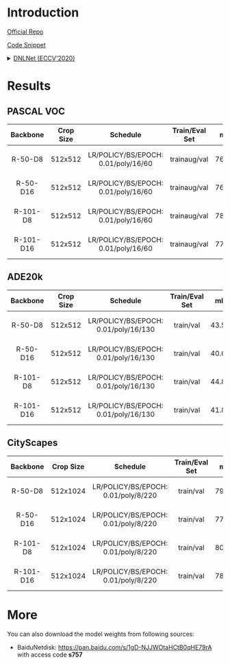 # Introduction

<a href="https://github.com/yinmh17/DNL-Semantic-Segmentation">Official Repo</a>

<a href="https://github.com/SegmentationBLWX/sssegmentation/tree/main/ssseg/modules/models/dnlnet">Code Snippet</a>

<details>
<summary align="left"><a href="https://arxiv.org/pdf/2006.06668.pdf">DNLNet (ECCV'2020)</a></summary>

```latex
@misc{yin2020disentangled,
    title={Disentangled Non-Local Neural Networks},
    author={Minghao Yin and Zhuliang Yao and Yue Cao and Xiu Li and Zheng Zhang and Stephen Lin and Han Hu},
    year={2020},
    booktitle={ECCV}
}
```

</details>


# Results

## PASCAL VOC
| Backbone  | Crop Size  | Schedule                             | Train/Eval Set  | mIoU   | Download                                                                                                                                                                                                                                                                                                                                                                                       |
| :-:       | :-:        | :-:                                  | :-:             | :-:    | :-:                                                                                                                                                                                                                                                                                                                                                                                            |
| R-50-D8   | 512x512    | LR/POLICY/BS/EPOCH: 0.01/poly/16/60  | trainaug/val    | 76.73% | [cfg](https://raw.githubusercontent.com/SegmentationBLWX/sssegmentation/main/ssseg/configs/dnlnet/dnlnet_resnet50os8_voc.py) &#124; [model](https://github.com/SegmentationBLWX/modelstore/releases/download/ssseg_dnlnet/dnlnet_resnet50os8_voc_train.pth) &#124; [log](https://github.com/SegmentationBLWX/modelstore/releases/download/ssseg_dnlnet/dnlnet_resnet50os8_voc_train.log)       |
| R-50-D16  | 512x512    | LR/POLICY/BS/EPOCH: 0.01/poly/16/60  | trainaug/val    | 76.36% | [cfg](https://raw.githubusercontent.com/SegmentationBLWX/sssegmentation/main/ssseg/configs/dnlnet/dnlnet_resnet50os16_voc.py) &#124; [model](https://github.com/SegmentationBLWX/modelstore/releases/download/ssseg_dnlnet/dnlnet_resnet50os16_voc_train.pth) &#124; [log](https://github.com/SegmentationBLWX/modelstore/releases/download/ssseg_dnlnet/dnlnet_resnet50os16_voc_train.log)    |
| R-101-D8  | 512x512    | LR/POLICY/BS/EPOCH: 0.01/poly/16/60  | trainaug/val    | 78.37% | [cfg](https://raw.githubusercontent.com/SegmentationBLWX/sssegmentation/main/ssseg/configs/dnlnet/dnlnet_resnet101os8_voc.py) &#124; [model](https://github.com/SegmentationBLWX/modelstore/releases/download/ssseg_dnlnet/dnlnet_resnet101os8_voc_train.pth) &#124; [log](https://github.com/SegmentationBLWX/modelstore/releases/download/ssseg_dnlnet/dnlnet_resnet101os8_voc_train.log)    |
| R-101-D16 | 512x512    | LR/POLICY/BS/EPOCH: 0.01/poly/16/60  | trainaug/val    | 77.25% | [cfg](https://raw.githubusercontent.com/SegmentationBLWX/sssegmentation/main/ssseg/configs/dnlnet/dnlnet_resnet101os16_voc.py) &#124; [model](https://github.com/SegmentationBLWX/modelstore/releases/download/ssseg_dnlnet/dnlnet_resnet101os16_voc_train.pth) &#124; [log](https://github.com/SegmentationBLWX/modelstore/releases/download/ssseg_dnlnet/dnlnet_resnet101os16_voc_train.log) |

## ADE20k
| Backbone  | Crop Size  | Schedule                             | Train/Eval Set  | mIoU   | Download                                                                                                                                                                                                                                                                                                                                                                                                |
| :-:       | :-:        | :-:                                  | :-:             | :-:    | :-:                                                                                                                                                                                                                                                                                                                                                                                                     |
| R-50-D8   | 512x512    | LR/POLICY/BS/EPOCH: 0.01/poly/16/130 | train/val       | 43.50% | [cfg](https://raw.githubusercontent.com/SegmentationBLWX/sssegmentation/main/ssseg/configs/dnlnet/dnlnet_resnet50os8_ade20k.py) &#124; [model](https://github.com/SegmentationBLWX/modelstore/releases/download/ssseg_dnlnet/dnlnet_resnet50os8_ade20k_train.pth) &#124; [log](https://github.com/SegmentationBLWX/modelstore/releases/download/ssseg_dnlnet/dnlnet_resnet50os8_ade20k_train.log)       |
| R-50-D16  | 512x512    | LR/POLICY/BS/EPOCH: 0.01/poly/16/130 | train/val       | 40.68% | [cfg](https://raw.githubusercontent.com/SegmentationBLWX/sssegmentation/main/ssseg/configs/dnlnet/dnlnet_resnet50os16_ade20k.py) &#124; [model](https://github.com/SegmentationBLWX/modelstore/releases/download/ssseg_dnlnet/dnlnet_resnet50os16_ade20k_train.pth) &#124; [log](https://github.com/SegmentationBLWX/modelstore/releases/download/ssseg_dnlnet/dnlnet_resnet50os16_ade20k_train.log)    |
| R-101-D8  | 512x512    | LR/POLICY/BS/EPOCH: 0.01/poly/16/130 | train/val       | 44.88% | [cfg](https://raw.githubusercontent.com/SegmentationBLWX/sssegmentation/main/ssseg/configs/dnlnet/dnlnet_resnet101os8_ade20k.py) &#124; [model](https://github.com/SegmentationBLWX/modelstore/releases/download/ssseg_dnlnet/dnlnet_resnet101os8_ade20k_train.pth) &#124; [log](https://github.com/SegmentationBLWX/modelstore/releases/download/ssseg_dnlnet/dnlnet_resnet101os8_ade20k_train.log)    |
| R-101-D16 | 512x512    | LR/POLICY/BS/EPOCH: 0.01/poly/16/130 | train/val       | 41.80% | [cfg](https://raw.githubusercontent.com/SegmentationBLWX/sssegmentation/main/ssseg/configs/dnlnet/dnlnet_resnet101os16_ade20k.py) &#124; [model](https://github.com/SegmentationBLWX/modelstore/releases/download/ssseg_dnlnet/dnlnet_resnet101os16_ade20k_train.pth) &#124; [log](https://github.com/SegmentationBLWX/modelstore/releases/download/ssseg_dnlnet/dnlnet_resnet101os16_ade20k_train.log) |

## CityScapes
| Backbone  | Crop Size  | Schedule                             | Train/Eval Set  | mIoU   | Download                                                                                                                                                                                                                                                                                                                                                                                                            |
| :-:       | :-:        | :-:                                  | :-:             | :-:    | :-:                                                                                                                                                                                                                                                                                                                                                                                                                 |
| R-50-D8   | 512x1024   | LR/POLICY/BS/EPOCH: 0.01/poly/8/220  | train/val       | 79.75% | [cfg](https://raw.githubusercontent.com/SegmentationBLWX/sssegmentation/main/ssseg/configs/dnlnet/dnlnet_resnet50os8_cityscapes.py) &#124; [model](https://github.com/SegmentationBLWX/modelstore/releases/download/ssseg_dnlnet/dnlnet_resnet50os8_cityscapes_train.pth) &#124; [log](https://github.com/SegmentationBLWX/modelstore/releases/download/ssseg_dnlnet/dnlnet_resnet50os8_cityscapes_train.log)       |
| R-50-D16  | 512x1024   | LR/POLICY/BS/EPOCH: 0.01/poly/8/220  | train/val       | 77.80% | [cfg](https://raw.githubusercontent.com/SegmentationBLWX/sssegmentation/main/ssseg/configs/dnlnet/dnlnet_resnet50os16_cityscapes.py) &#124; [model](https://github.com/SegmentationBLWX/modelstore/releases/download/ssseg_dnlnet/dnlnet_resnet50os16_cityscapes_train.pth) &#124; [log](https://github.com/SegmentationBLWX/modelstore/releases/download/ssseg_dnlnet/dnlnet_resnet50os16_cityscapes_train.log)    |
| R-101-D8  | 512x1024   | LR/POLICY/BS/EPOCH: 0.01/poly/8/220  | train/val       | 80.64% | [cfg](https://raw.githubusercontent.com/SegmentationBLWX/sssegmentation/main/ssseg/configs/dnlnet/dnlnet_resnet101os8_cityscapes.py) &#124; [model](https://github.com/SegmentationBLWX/modelstore/releases/download/ssseg_dnlnet/dnlnet_resnet101os8_cityscapes_train.pth) &#124; [log](https://github.com/SegmentationBLWX/modelstore/releases/download/ssseg_dnlnet/dnlnet_resnet101os8_cityscapes_train.log)    |
| R-101-D16 | 512x1024   | LR/POLICY/BS/EPOCH: 0.01/poly/8/220  | train/val       | 78.67% | [cfg](https://raw.githubusercontent.com/SegmentationBLWX/sssegmentation/main/ssseg/configs/dnlnet/dnlnet_resnet101os16_cityscapes.py) &#124; [model](https://github.com/SegmentationBLWX/modelstore/releases/download/ssseg_dnlnet/dnlnet_resnet101os16_cityscapes_train.pth) &#124; [log](https://github.com/SegmentationBLWX/modelstore/releases/download/ssseg_dnlnet/dnlnet_resnet101os16_cityscapes_train.log) |


# More
You can also download the model weights from following sources:
- BaiduNetdisk: https://pan.baidu.com/s/1gD-NJJWOtaHCtB0qHE79rA with access code **s757**
